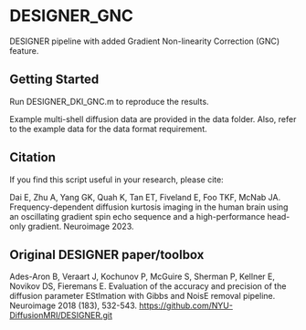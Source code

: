 # DESIGNER_GNC
DESIGNER pipeline with added Gradient Non-linearity Correction (GNC) feature.
## Getting Started
Run DESIGNER_DKI_GNC.m to reproduce the results.

Example multi-shell diffusion data are provided in the data folder. Also, refer to the example data for the data format requirement.
## Citation
If you find this script useful in your research, please cite:

Dai E, Zhu A, Yang GK, Quah K, Tan ET, Fiveland E, Foo TKF, McNab JA. Frequency-dependent diffusion kurtosis imaging in the human brain using an oscillating gradient spin echo sequence and a high-performance head-only gradient. Neuroimage 2023.
## Original DESIGNER paper/toolbox
Ades-Aron B, Veraart J, Kochunov P, McGuire S, Sherman P, Kellner E, Novikov DS, Fieremans E. Evaluation of the accuracy and precision of the diffusion parameter EStImation with Gibbs and NoisE removal pipeline. Neuroimage 2018 (183), 532-543. https://github.com/NYU-DiffusionMRI/DESIGNER.git
